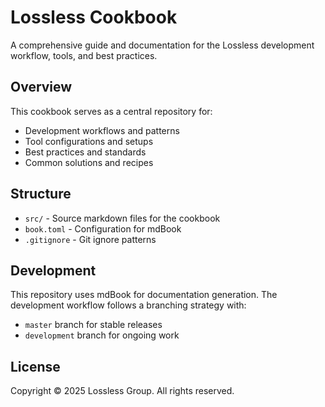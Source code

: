 # Lossless Cookbook

A comprehensive guide and documentation for the Lossless development workflow, tools, and best practices.

## Overview

This cookbook serves as a central repository for:
- Development workflows and patterns
- Tool configurations and setups
- Best practices and standards
- Common solutions and recipes

## Structure

- `src/` - Source markdown files for the cookbook
- `book.toml` - Configuration for mdBook
- `.gitignore` - Git ignore patterns

## Development

This repository uses mdBook for documentation generation. The development workflow follows a branching strategy with:
- `master` branch for stable releases
- `development` branch for ongoing work

## License

Copyright © 2025 Lossless Group. All rights reserved.
